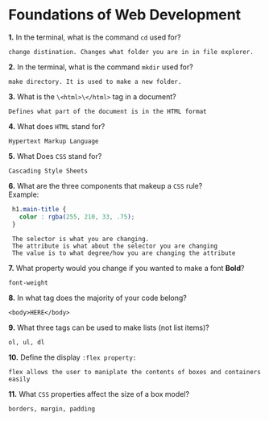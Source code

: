# Foundations of Web Development

**1.** In the terminal, what is the command `cd` used for?
<!-- enter you answer in the space below -->
```
change distination. Changes what folder you are in in file explorer.
```

**2.** In the terminal, what is the command `mkdir` used for?
<!-- enter you answer in the space below -->
```
make directory. It is used to make a new folder.
```

**3.** What is the `\<html>\</html>` tag in a document?
<!-- enter you answer in the space below -->
```
Defines what part of the document is in the HTML format
```

**4.** What does `HTML` stand for?
<!-- enter you answer in the space below -->
```
Hypertext Markup Language
```

**5.** What Does `CSS` stand for?
<!-- enter you answer in the space below -->
```
Cascading Style Sheets
```

**6.** What are the three components that makeup a `CSS` rule? <br> Example:
```css
 h1.main-title {
   color : rgba(255, 210, 33, .75);
 }
```
<!-- enter you answer in the space below -->
```
 The selector is what you are changing.
 The attribute is what about the selector you are changing
 The value is to what degree/how you are changing the attribute
```

**7.** What property would you change if you wanted to make a font **Bold**?
<!-- enter you answer in the space below -->
```
font-weight
```

**8.** In what tag does the majority of your code belong?
<!-- enter you answer in the space below -->
```
<body>HERE</body>
```

**9.** What three tags can be used to make lists (not list items)?
<!-- enter you answer in the space below -->
```
ol, ul, dl
```

**10.** Define the display `:flex property:`
<!-- enter you answer in the space below -->
```
flex allows the user to maniplate the contents of boxes and containers easily
```

**11.** What `CSS` properties affect the size of a box model?
<!-- enter you answer in the space below -->
```
borders, margin, padding
```